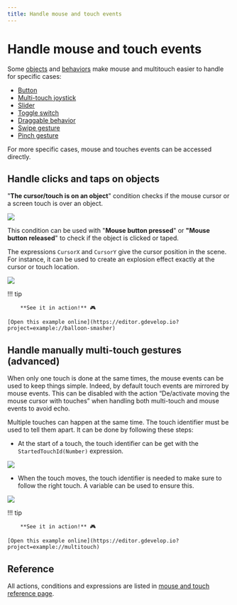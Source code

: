 ```yaml
---
title: Handle mouse and touch events
---
```

# Handle mouse and touch events

Some [objects](/gdevelop5/objects) and [behaviors](/gdevelop5/behaviors) make mouse and multitouch easier to handle for specific cases:

  - [Button](/gdevelop5/objects/button)
  - [Multi-touch joystick](/gdevelop5/objects/multitouch-joystick)
  - [Slider](/gdevelop5/objects/slider)
  - [Toggle switch](/gdevelop5/objects/toggle-switch)
  - [Draggable behavior](/gdevelop5/behaviors/draggable)
  - [Swipe gesture](/gdevelop5/extensions/swipe-gesture/reference)
  - [Pinch gesture](/gdevelop5/extensions/pinch-gesture/reference)

For more specific cases, mouse and touches events can be accessed directly.

## Handle clicks and taps on objects

"**The cursor/touch is on an object**" condition checks if the mouse cursor or a screen touch is over an object.

![](/gdevelop5/all-features/cursor-is-on-condition.png)

This condition can be used with "**Mouse button pressed**" or **"Mouse button released**" to check if the object is clicked or taped.

The expressions `CursorX` and `CursorY` give the cursor position in the scene. For instance, it can be used to create an explosion effect exactly at the cursor or touch location.

![](/gdevelop5/all-features/cursor-is-on-event.png)

!!! tip

        **See it in action!** 🎮

    [Open this example online](https://editor.gdevelop.io?project=example://balloon-smasher)

## Handle manually multi-touch gestures (advanced)

When only one touch is done at the same times, the mouse events can be used to keep things simple. Indeed, by default touch events are mirrored by mouse events. This can be disabled with the action “De/activate moving the mouse cursor with touches” when handling both multi-touch and mouse events to avoid echo.

Multiple touches can happen at the same time. The touch identifier must be used to tell them apart. It can be done by following these steps:

  * At the start of a touch, the touch identifier can be get with the `StartedTouchId(Number)` expression.

![](/gdevelop5/all-features/touchstart.png)

  * When the touch moves, the touch identifier is needed to make sure to follow the right touch. A variable can be used to ensure this.

![](/gdevelop5/all-features/touchmoveandend.png)

!!! tip

        **See it in action!** 🎮

    [Open this example online](https://editor.gdevelop.io?project=example://multitouch)

## Reference

All actions, conditions and expressions are listed in [mouse and touch reference page](/gdevelop5/all-features/mouse-touch/reference/).